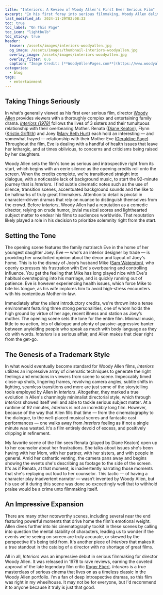 ```yaml
---
title: "Interiors: A Review of Woody Allen's First Ever Serious Film"
excerpt: "In his first foray into serious filmmaking, Woody Allen delivers a deeply emotional dramatic masterpiece."
last_modified_at: 2024-11-29T02:08:33
toc: true
toc_label: "On This Page"
toc_icon: "lightbulb"
toc_sticky: true
header:
  teaser: /assets/images/interiors-woodyallen.jpg
  og_image: /assets/images/thumbnail-interiors-woodyallen.jpg
  overlay_image: /assets/images/interiors-woodyallen.jpg
  overlay_filter: 0.6
  caption: "Image Credit: [**WoodyAllenPages.com**](https://www.woodyallenpages.com/wp-content/uploads/2016/07/interiors-1.jpg)"
categories:
  - blog
tags:
  - entertainment
---
```


<script src="/assets/js/dynamic-link-targeting.js"></script>

<style>
    /* Apply styles only on tablets and larger devices */
    @media (min-width: 768px) {
        .page__hero--overlay {
            padding: 12em 0;
        }
    }
</style>

## Taking Things Seriously

In what's generally viewed as his first ever serious film, director [Woody Allen](https://en.wikipedia.org/wiki/Woody_Allen) provides viewers with a thoroughly complex and entertaining family drama. [*Interiors (1978)*](https://en.wikipedia.org/wiki/Interiors) follows the lives of 3 sisters and their tumultuous relationship with their overbearing Mother. Renata ([Diane Keaton](https://en.wikipedia.org/wiki/Diane_Keaton)), Flynn ([Kristin Griffith](https://en.wikipedia.org/wiki/Kristin_Griffith)) and Joey ([Mary Beth Hurt](https://en.wikipedia.org/wiki/Mary_Beth_Hurt)) each hold an interesting — and somewhat frayed — relationship with their Mother Eve ([Geraldine Page](https://en.wikipedia.org/wiki/Geraldine_Page)). Throughout the film, Eve is dealing with a handful of health issues that leave her lethargic, and at times oblivious, to concerns and criticisms being raised by her daughters.

Woody Allen sets the film's tone as serious and introspective right from its start, which begins with an eerie silence as the opening credits roll onto the screen. When the credits complete, we're transitioned straight into dialogue, with a noticeable lack of background music, to start the 92-minute journey that is *Interiors*. I find subtle cinematic notes such as the use of silence, transition scenes, accentuated background sounds and the like to be hallmarks of truly great filmmakers. Attention to detail is pivotal in character-driven dramas that rely on nuance to distinguish themselves from the crowd. Before *Interiors*, Woody Allen had a reputation as a comedic director, relying on crude humor, jovial musical scores and lighthearted subject matter to endear his films to audiences worldwide. That reputation likely played a role in his decision to prioritize solemnity right from the start.

## Setting the Tone

The opening scene features the family matriarch Eve in the home of her youngest daughter Joey. Eve — who's an interior designer by trade — is providing her unsolicited opinion about the decor and layout of Joey's home. This is to the dismay of Joey’s husband Mike ([Sam Waterston](https://en.wikipedia.org/wiki/Sam_Waterston)), who openly expresses his frustration with Eve's overbearing and controlling influence. You get the feeling that Mike has long played nice with Eve's habitual overstepping into his marriage, and is quickly running out of patience. Eve is however experiencing health issues, which force Mike to bite his tongue, as his wife implores him to avoid high-stress encounters with his contentious Mother-in-law.

Immediately after the silent introductory credits, we're thrown into a tense environment featuring three strong personalities, one of whom holds the high ground by virtue of her age, recent illness and station as Joey’s mother. The opening scene sets the tone for the entire film. Minimal music, little to no action, lots of dialogue and plenty of passive-aggressive banter between unyielding people who speak as much with body language as they do with words. *Interiors* is a serious affair, and Allen makes that clear right from the get-go.

## The Genesis of a Trademark Style

In what would eventually become standard for Woody Allen films, *Interiors* utilizes an impressive array of cinematic techniques to generate the right feelings and emotions in viewers from scene to scene. Impeccably timed close-up shots, lingering frames, revolving camera angles, subtle shifts in lighting, seamless transitions and more are just some of the storytelling tools employed by Allen in *Interiors*. Altogether, they marked a true evolution in Allen's charmingly minimalist directorial style, which through *Interiors* showed itself well and able to tackle serious subject matter. At a runtime of 92 minutes, *Interiors* is not an incredibly long film. However, because of the way that Allen fills that time — from the cinematography to the dialogue, to the well-placed musical scores and fantastic cast performances — one walks away from *Interiors* feeling as if not a single minute was wasted. It's a film entirely devoid of excess, and positively dripping in refinement.

My favorite scene of the film sees Renata (played by Diane Keaton) open up to her counselor about her frustrations. She talks about issues she's been having with her Mom, with her partner, with her sisters, and with people in general. Amid her cathartic venting, the camera pans away and begins showing the events she's describing as footage to the side of the screen. It's as if Renata, at that moment, is inadvertently narrating those moments that she's replaying out loud to her counselor. This tactic — of having a character play inadvertent narrator — wasn’t invented by Woody Allen, but his use of it during this scene was done so exceedingly well that to withhold praise would be a crime unto filmmaking itself.

## An Impressive Expansion

There are many other noteworthy scenes, including several near the end featuring powerful moments that drive home the film's emotional weight. Allen dives further into his cinematography toolkit in these scenes by calling into question the mental stability of characters, leading us to wonder if the events we're seeing on screen are truly accurate, or skewed by the perspective it's being told from. It's another piece of *Interiors* that makes it a true standout in the catalog of a director with no shortage of great films.

All in all,  *Interiors* was an impressive debut in serious filmmaking for director Woody Allen. It was released in 1978 to rave reviews, earning the coveted approval of the late legendary film critic [Roger Ebert](https://www.rogerebert.com/reviews/interiors-1978). *Interiors* is a true masterclass of serious cinema that lives on as a timeless classic in the Woody Allen portfolio. I'm a fan of deep introspective dramas, so this film was right in my wheelhouse. It may not be for everyone, but I'd recommend it to anyone because it truly is just that good.
